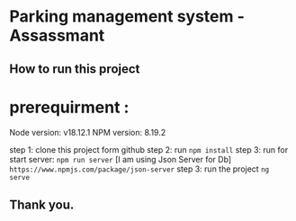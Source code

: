 # Parking management system - Assassmant


## How to run this project
# prerequirment : 
Node version: v18.12.1
NPM version: 8.19.2

step 1: clone this project form github
step 2: run `npm install`
step 3: run for start server: `npm run server` [I am using Json Server for Db] `https://www.npmjs.com/package/json-server`
step 3: run the project `ng serve`

## Thank you.

